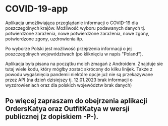 # COVID-19-app

Aplikacja umożliwiająca przeglądanie informacji o COVID-19 dla poszczególnych krajów. Możliwość wyboru podawanych danych tj. potwierdzone zarażenia, nowe potwierdzone zarażenia, nowe zgony, potwierdzone zgony, uzdrowienia itp.

Po wyborze Polski jest możliwość przejrzenia informacji o jej poszczególnych województwach (po kliknięciu w napis "Poland").

Aplikacja była pisana na początku moich zmagań z Androidem. Znajduje sie tutaj wiele kodu, który mógłby zostać skrócony do kilku linijek. Także z powodu wygaśnięcia pandemii niektóre opcje już nie są przekazywane przez API (na dzień dzisiejszy tj. 12.01.2023 brak informacji o wyzdrowieniach oraz dla polskich województw brak danych)

## Po więcej zapraszam do obejrzenia aplikacji OrdersKatya oraz OutfitKatya w wersji publicznej (z dopiskiem -P-).
